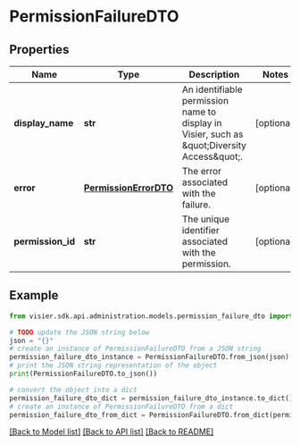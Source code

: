# PermissionFailureDTO


## Properties

Name | Type | Description | Notes
------------ | ------------- | ------------- | -------------
**display_name** | **str** | An identifiable permission name to display in Visier, such as \&quot;Diversity Access\&quot;. | [optional] 
**error** | [**PermissionErrorDTO**](PermissionErrorDTO.md) | The error associated with the failure. | [optional] 
**permission_id** | **str** | The unique identifier associated with the permission. | [optional] 

## Example

```python
from visier.sdk.api.administration.models.permission_failure_dto import PermissionFailureDTO

# TODO update the JSON string below
json = "{}"
# create an instance of PermissionFailureDTO from a JSON string
permission_failure_dto_instance = PermissionFailureDTO.from_json(json)
# print the JSON string representation of the object
print(PermissionFailureDTO.to_json())

# convert the object into a dict
permission_failure_dto_dict = permission_failure_dto_instance.to_dict()
# create an instance of PermissionFailureDTO from a dict
permission_failure_dto_from_dict = PermissionFailureDTO.from_dict(permission_failure_dto_dict)
```
[[Back to Model list]](../README.md#documentation-for-models) [[Back to API list]](../README.md#documentation-for-api-endpoints) [[Back to README]](../README.md)


